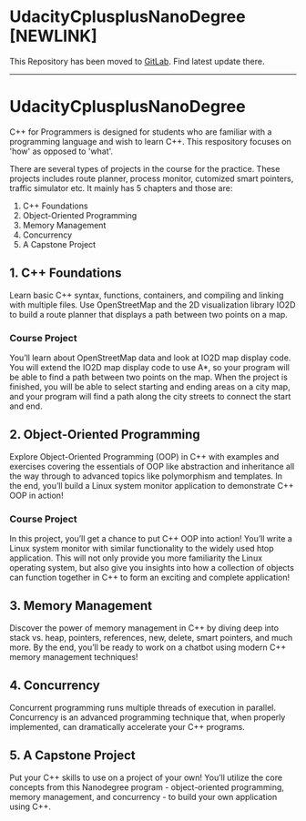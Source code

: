 # UdacityCplusplusNanoDegree [NEWLINK]

This Repository has been moved to [GitLab](https://gitlab.com/ptiwari0664/UdacityCplusplusNanoDegree). 
Find latest update there. 

---

# UdacityCplusplusNanoDegree
C++ for Programmers is designed for students who are familiar with a programming language and wish to learn C++. This respository focuses on 'how' as opposed to 'what'. 

There are several types of projects in the course for the practice. These projects includes route planner, process monitor, cutomized smart pointers, traffic simulator etc. It mainly has 5 chapters and those are:

1. C++ Foundations
2. Object-Oriented Programming
3. Memory Management
4. Concurrency
5. A Capstone Project

## 1. C++ Foundations
Learn basic C++ syntax, functions, containers, and compiling and linking with multiple files. Use OpenStreetMap and the 2D visualization library IO2D to build a route planner that displays a path between two points on a map.
### Course Project
You’ll learn about OpenStreetMap data and look at IO2D map display code. You will extend the IO2D map display code to use A*,
so your program will be able to find a path between two points on the map. When the project is finished, you will be able to select starting and ending areas on a city map, and your program will find a path along the city streets to connect the start and end.

## 2. Object-Oriented Programming
Explore Object-Oriented Programming (OOP) in C++ with examples and exercises covering the essentials of OOP like abstraction and inheritance all the way through to advanced topics like polymorphism and templates. In the end, you’ll build a Linux system monitor application to demonstrate C++ OOP in action! 
### Course Project
In this project, you’ll get a chance to put C++ OOP into action! You’ll
write a Linux system monitor with similar functionality to the widely
used htop application. This will not only provide you more familiarity
the Linux operating system, but also give you insights into how a
collection of objects can function together in C++ to form an exciting
and complete application!

## 3. Memory Management
Discover the power of memory management in C++ by diving deep into stack vs. heap, pointers, references, new, delete, smart pointers, and much more. By the end, you’ll be ready to work on a chatbot using modern C++ memory management techniques!

## 4. Concurrency
Concurrent programming runs multiple threads of execution in parallel. Concurrency is an advanced programming technique that, when properly implemented, can dramatically accelerate your C++ programs.

## 5. A Capstone Project
Put your C++ skills to use on a project of your own! You’ll utilize the core concepts from this Nanodegree program - object-oriented programming, memory management, and concurrency - to build your own application using C++.
